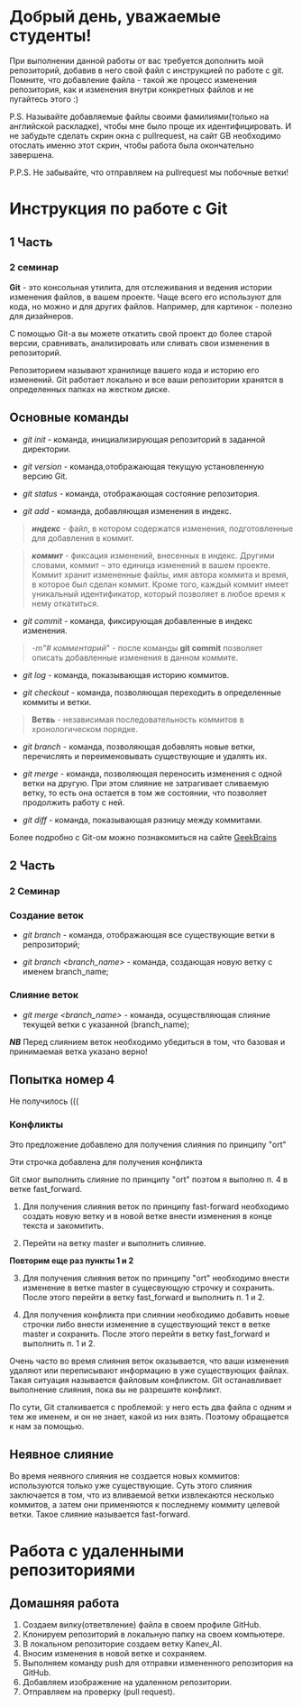 # Добрый день, уважаемые студенты! 
  При выполнении данной работы от вас требуется дополнить мой репозиторий, добавив в него свой файл с инструкцией по работе с git. Помните, что добавление файла - такой же процесс изменения репозитория, как и изменения внутри конкретных файлов и не пугайтесь этого :)

  P.S. Называйте добавляемые файлы своими фамилиями(только на английской раскладке), чтобы мне было проще их идентифицировать. И не забудьте сделать скрин окна с pullrequest, на сайт GB необходимо отослать именно этот скрин, чтобы работа была окончательно завершена.

  P.P.S. Не забывайте, что отправляем на pullrequest мы побочные ветки!
  # Инструкция по работе с Git
## 1 Часть
### 2 семинар
**Git** - это консольная утилита, для отслеживания и ведения истории изменения файлов, в вашем проекте. Чаще всего его используют для кода, но можно и для других файлов. Например, для картинок - полезно для дизайнеров.

С помощью Git-a вы можете откатить свой проект до более старой версии, сравнивать, анализировать или сливать свои изменения в репозиторий.

Репозиторием называют хранилище вашего кода и историю его изменений. Git работает локально и все ваши репозитории хранятся в определенных папках на жестком диске.

## Основные команды

* *git init* - команда, инициализирующая репозиторий в заданной директории.

* *git version* - команда,отображающая текущую установленную версию Git.

* *git status* - команда, отображающая состояние репозитория.

* *git add* - команда, добавляющая изменения в индекс.

>__*индекс*__ - файл, в котором содержатся изменения, подготовленные для добавления в коммит.

>__*коммит*__ - фиксация изменений, внесенных в индекс. Другими словами, коммит – это единица изменений в вашем проекте. Коммит хранит измененные файлы, имя автора коммита и время, в которое был сделан коммит. Кроме того, каждый коммит имеет уникальный идентификатор, который позволяет в любое время к нему откатиться.

* *git commit* - команда, фиксирующая добавленные в индекс изменения.

>*-m"# комментарий*" - после команды __git commit__ позволяет описать добавленные изменения в данном коммите.

* *git log* - команда, показывающая историю коммитов.

* *git checkout* - команда, позволяющая переходить в определенные коммиты и ветки.

> **Ветвь** - независимая последовательность коммитов в хронологическом порядке. 

* *git branch* - команда, позволяющая добавлять новые ветки, перечислять и переименовывать существующие и удалять их.

* *git merge* - команда, позволяющая переносить изменения с одной ветки на другую. При этом слияние не затрагивает сливаемую ветку, то есть она остается в том же состоянии, что позволяет продолжить работу с ней. 

* *git diff* - команда, показывающая разницу между коммитами.

Более подробно с Git-ом можно познакомиться на сайте [GeekBrains](https://gb.ru/chapters/7831)



## 2 Часть
### 2 Семинар
### Создание веток

* *git branch* - команда, отображающая все существующие ветки в репрозиторий;

* *git branch <branch_name>* - команда, создающая новую ветку с именем branch_name;

### Слияние веток

* *git merge <branch_name>* - команда, осуществляющая слияние текущей ветки с указанной (branch_name);

__*NB*__ Перед слиянием веток необходимо убедиться в том, что базовая и принимаемая ветка указано верно!

## Попытка номер 4


Не получилось (((

### Конфликты

Это предложение добавлено для получения слияния по принципу "ort"

Эти строчка добавлена для получения конфликта

Git смог выполнить слияние по принципу "ort" поэтом я выполню п. 4 в ветке fast_forward. 


1. Для получения слияния веток по принципу fast-forward необходимо создать новую ветку и в новой ветке внести изменения в конце текста и закомитить.

2. Перейти на ветку master и выполнить слияние.

**Повторим еще раз пункты 1 и 2**

3. Для получения слияния веток по принципу "ort" необходимо внести изменение в ветке master в сущесвующую строчку и сохранить. После этого перейти в ветку fast_forward и выполнить п. 1 и 2. 

4. Для получения конфликта при слиянии необходимо добавить новые строчки либо внести изменение в существующий текст в ветке master и сохранить. После этого перейти в ветку fast_forward и выполнить п. 1 и 2. 

Очень часто во время слияния веток оказывается, что ваши изменения удаляют или переписывают информацию в уже существующих файлах. Такая ситуация называется файловым конфликтом. Git останавливает выполнение слияния, пока вы не разрешите конфликт.

По сути, Git сталкивается с проблемой: у него есть два файла с одним и тем же именем, и он не знает, какой из них взять. Поэтому обращается к нам за помощью.
## Неявное слияние
Во время неявного слияния не создается новых коммитов: используются только уже существующие. Суть этого слияния заключается в том, что из вливаемой ветки извлекаются несколько коммитов, а затем они применяются к последнему коммиту целевой ветки. Такое слияние называется fast-forward.
 
 # Работа с удаленными репозиториями

 ## Домашняя работа

 1. Создаем вилку(ответвление) файла в своем профиле GitHub.
 2. Клонируем репозиторий в локальную папку на своем компьютере.
 3. В локальном репозиторие создаем ветку Kanev_AI.
 4. Вносим изменения в новой ветке и сохраняем.
 5. Выполняем команду push для отправки измененного репозитория на GitHub.
 6. Добавляем изображение на удаленном репозитории.
 7. Отправляем на проверку (pull request).